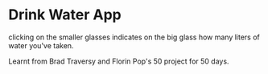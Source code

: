 # Drink Water App

clicking on the smaller glasses indicates on the big glass how many liters of water you've taken.

Learnt from Brad Traversy and Florin Pop's 50 project for 50 days.
